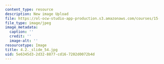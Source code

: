 ```yaml
---
content_type: resource
description: New image Upload
file: https://ol-ocw-studio-app-production.s3.amazonaws.com/courses/15-s21-nuts-and-bolts-of-business-plans-january-iap-2014/5e6345d32d328877cd167202d0072b4d_4.2._slide_54.jpg
file_type: image/jpeg
image_metadata:
  caption: ''
  credit: ''
  image-alt: ''
resourcetype: Image
title: 4.2._slide_54.jpg
uid: 5e6345d3-2d32-8877-cd16-7202d0072b4d
---
```

